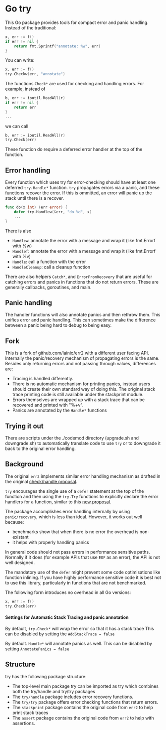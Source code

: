 # Go try

This Go package provides tools for compact error and panic handling.
Instead of the traditional:

``` go
x, err := f()
if err != nil {
	return fmt.Sprintf("annotate: %w", err)
}
```

You can write:

``` go
x, err := f()
try.Checkw(err, "annotate")
```

The functions `Check*` are used for checking and handling errors.
For example, instead of

```go
b, err := ioutil.ReadAll(r)
if err != nil {
    return err
}
...
```

we can call

```go
b, err := ioutil.ReadAll(r)
try.Check(err)
```

These function do require a deferred error handler at the top of the function.


## Error handling

Every function which uses try for error-checking should have at least one deferred
`try.Handle*` function. `try` propagates errors via a panic, and these functions recover the error. If this is ommitted, an error will panic up the stack until there is a recover.

```go
func do(x int) (err error) {
	defer try.Handlew(&err, "do %d", x)
	...
}
```

There is also
* `Handlew`: annotate the error with a message and wrap it (like fmt.Errorf with %w)
* `Handlef`: annotate the error with a message and wrap it (like fmt.Errorf with %v)
* `Handle`: call a function with the error
* `HandleCleanup`: call a cleanup function

There are also helpers `Catch*`, and `ErrorFromRecovery` that are useful for catching errors and panics in functions that do not return errors. These are generally callbacks, goroutines, and main.


## Panic handling

The handler functions will also annotate panics and then rethrow them.
This unifies error and panic handling.
This can sometimes make the difference between a panic being hard to debug to being easy.


## Fork

This is a fork of github.com/lainio/err2 with a different user facing API.
Internally the panic/recovery mechanism of propagating errors is the same.
Besides only returning errors and not passing through values, differences are:

* Tracing is handled differently.
* There is no automatic mechanism for printing panics, instead users should create
their own standard way of doing this. The original stack trace printing code is still available under the stackprint module.
* Errors themselves are wrapped up with a stack trace that can be recovered and printed with "%+v".
* Panics are annotated by the `Handle*` functions


## Trying it out

There are scripts under the ./codemod directory (upgrade.sh and downgrade.sh) to automatically translate code to use `try` or to downgrade it back to the original error handling.

## Background

The original `err2` implements similar error handling mechanism as drafted in the original
[check/handle
proposal](https://go.googlesource.com/proposal/+/master/design/go2draft-error-handling-overview.md).

`try` encourages the single use of a `defer` statement at the top of the function and then using the `try.Try` functions to explicitly declare the error handlers for a function, similar to this [new proposal](https://github.com/golang/go/issues/55026). 

The package accomplishes error handling internally by using `panic/recovery`, which is less than ideal.
However, it works out well because:

* benchmarks show that when there is no error the overhead is non-existant
* it helps with properly handling panics

In general code should not pass errors in performance sensitive paths. Normally if it does (for example APIs that use `EOF` as an error), the API is not well designed.

The mandatory use of the `defer` might prevent some code optimisations like function inlining.
If you have highly performance sensitive code it is best not to use this library, particularly in functions that are not benchmarked.

The following form introduces no overhead in all Go versions:

``` go
x, err := f()
try.Check(err)
```

#### Settings for Automatic Stack Tracing and panic annotation

By default, `try.Check*` will wrap the error so that it has a stack trace
This can be disabled by setting the `AddStackTrace = false`

By default. `Handle*` will annotate panics as well.
This can be disabled by setting `AnnotatePanics = false`

## Structure

try has the following package structure:
- The top-level main package try can be imported as try which combines both the try/handle and try/try packages
- The `try/handle` package includes error recovery functions.
- The `try/try` package offers error checking functions that return errors.
- The `stackprint` package contains the original code from `err2` to help print stack traces
- The `assert` package contains the original code from `err2` to help with assertions.


